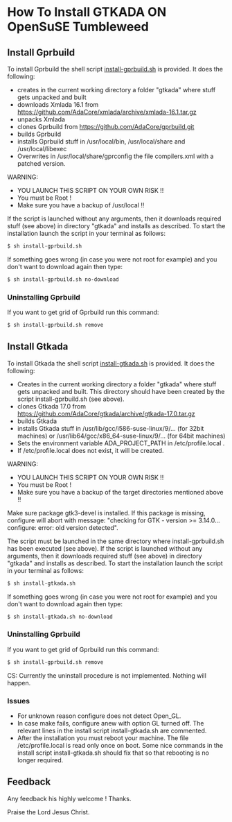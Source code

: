 # How To Install GTKADA ON OpenSuSE Tumbleweed

## Install Gprbuild
To install Gprbuild the shell script [install-gprbuild.sh](install-gprbuild.sh) is provided.
It does the following:
- creates in the current working directory a folder "gtkada" where stuff gets unpacked and built
- downloads Xmlada 16.1 from https://github.com/AdaCore/xmlada/archive/xmlada-16.1.tar.gz
- unpacks Xmlada
- clones Gprbuild from https://github.com/AdaCore/gprbuild.git
- builds Gprbuild
- installs Gprbuild stuff in /usr/local/bin, /usr/local/share and /usr/local/libexec
- Overwrites in /usr/local/share/gprconfig the file compilers.xml with a patched version.

WARNING: 
- YOU LAUNCH THIS SCRIPT ON YOUR OWN RISK !!
- You must be Root !
- Make sure you have a backup of /usr/local !!

If the script is launched without any arguments, then it downloads required stuff (see above) in
directory "gtkada" and installs as described. 
To start the installation launch the script in your terminal as follows:

```sh
$ sh install-gprbuild.sh
```

If something goes wrong (in case you were not root for example) and you don't 
want to download again then type:

```sh
$ sh install-gprbuild.sh no-download
```

### Uninstalling Gprbuild
If you want to get grid of Gprbuild run this command:
```sh
$ sh install-gprbuild.sh remove
```


## Install Gtkada
To install Gtkada the shell script [install-gtkada.sh](install-gtkada.sh) is provided.
It does the following:
- Creates in the current working directory a folder "gtkada" where stuff gets unpacked and built.
  This directory should have been created by the script install-gprbuild.sh (see above).
- clones Gtkada 17.0 from https://github.com/AdaCore/gtkada/archive/gtkada-17.0.tar.gz
- builds Gtkada
- installs Gtkada stuff in /usr/lib/gcc/i586-suse-linux/9/... (for 32bit machines) or
  /usr/lib64/gcc/x86_64-suse-linux/9/... (for 64bit machines)
- Sets the environment variable ADA_PROJECT_PATH in /etc/profile.local .
- If /etc/profile.local does not exist, it will be created.

WARNING: 
- YOU LAUNCH THIS SCRIPT ON YOUR OWN RISK !!
- You must be Root !
- Make sure you have a backup of the target directories mentioned above !!

Make sure package gtk3-devel is installed.
If this package is missing, configure will abort with message:
"checking for GTK - version >= 3.14.0... configure: error: old version detected".

The script must be launched in the same directory where install-gprbuild.sh has been executed (see above).
If the script is launched without any arguments, then it downloads required stuff (see above) in
directory "gtkada" and installs as described. 
To start the installation launch the script in your terminal as follows:

```sh
$ sh install-gtkada.sh
```

If something goes wrong (in case you were not root for example) and you don't 
want to download again then type:

```sh
$ sh install-gtkada.sh no-download
```

### Uninstalling Gprbuild
If you want to get grid of Gprbuild run this command:

```sh
$ sh install-gprbuild.sh remove
```

CS: Currently the uninstall procedure is not implemented. Nothing will happen.


### Issues
- For unknown reason configure does not detect Open_GL. 
- In case make fails, configure anew with option GL turned off. The relevant lines
  in the install script install-gtkada.sh are commented.
- After the installation you must reboot your machine. 
  The file /etc/profile.local is read only once on boot. Some nice commands in the 
  install script install-gtkada.sh should fix that so that rebooting is no longer required.


## Feedback
Any feedback his highly welcome ! Thanks.

Praise the Lord Jesus Christ.
